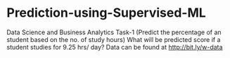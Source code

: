 # Prediction-using-Supervised-ML
Data Science and Business Analytics Task-1 (Predict the percentage of an student based on the no. of study hours)
What will be predicted score if a student studies for 9.25 hrs/ day?
Data can be found at http://bit.ly/w-data
